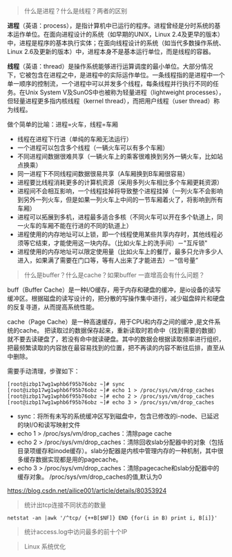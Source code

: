 > 什么是进程？什么是线程？两者的区别

**进程**（英语：process），是指计算机中已运行的程序。进程曾经是分时系统的基本运作单位。在面向进程设计的系统（如早期的UNIX，Linux 2.4及更早的版本）中，进程是程序的基本执行实体；在面向线程设计的系统（如当代多数操作系统、Linux 2.6及更新的版本）中，进程本身不是基本运行单位，而是线程的容器。

**线程**（英语：thread）是操作系统能够进行运算调度的最小单位。大部分情况下，它被包含在进程之中，是进程中的实际运作单位。一条线程指的是进程中一个单一顺序的控制流，一个进程中可以并发多个线程，每条线程并行执行不同的任务。在Unix System V及SunOS中也被称为轻量进程（lightweight processes），但轻量进程更多指内核线程（kernel thread），而把用户线程（user thread）称为线程。

做个简单的比喻：进程=火车，线程=车厢

- 线程在进程下行进（单纯的车厢无法运行）
- 一个进程可以包含多个线程（一辆火车可以有多个车厢）
- 不同进程间数据很难共享（一辆火车上的乘客很难换到另外一辆火车，比如站点换乘）
- 同一进程下不同线程间数据很易共享（A车厢换到B车厢很容易）
- 进程要比线程消耗更多的计算机资源（采用多列火车相比多个车厢更耗资源）
- 进程间不会相互影响，一个线程挂掉将导致整个进程挂掉（一列火车不会影响到另外一列火车，但是如果一列火车上中间的一节车厢着火了，将影响到所有车厢）
- 进程可以拓展到多机，进程最多适合多核（不同火车可以开在多个轨道上，同一火车的车厢不能在行进的不同的轨道上）
- 进程使用的内存地址可以上锁，即一个线程使用某些共享内存时，其他线程必须等它结束，才能使用这一块内存。（比如火车上的洗手间）－"互斥锁"
- 进程使用的内存地址可以限定使用量（比如火车上的餐厅，最多只允许多少人进入，如果满了需要在门口等，等有人出来了才能进去）－“信号量”

> 什么是buffer？什么是cache？如果buffer 一直增高会有什么问题？

buff（Buffer Cache）是一种I/O缓存，用于内存和硬盘的缓冲，是io设备的读写缓冲区。根据磁盘的读写设计的，把分散的写操作集中进行，减少磁盘碎片和硬盘的反复寻道，从而提高系统性能。

cache（Page Cache）是一种高速缓存，用于CPU和内存之间的缓冲 ,是文件系统的cache。
把读取过的数据保存起来，重新读取时若命中（找到需要的数据）就不要去读硬盘了，若没有命中就读硬盘。其中的数据会根据读取频率进行组织，把最频繁读取的内容放在最容易找到的位置，把不再读的内容不断往后排，直至从中删除。

需要手动清理，步骤如下：

```shell
[root@izbp17wg1wphb6f95b76obz ~]# sync
[root@izbp17wg1wphb6f95b76obz ~]# echo 1 > /proc/sys/vm/drop_caches
[root@izbp17wg1wphb6f95b76obz ~]# echo 2 > /proc/sys/vm/drop_caches
[root@izbp17wg1wphb6f95b76obz ~]# echo 3 > /proc/sys/vm/drop_caches
```

- sync：将所有未写的系统缓冲区写到磁盘中，包含已修改的i-node、已延迟的块I/O和读写映射文件
- echo 1 > /proc/sys/vm/drop_caches：清除page cache
- echo 2 > /proc/sys/vm/drop_caches：清除回收slab分配器中的对象（包括目录项缓存和inode缓存）。slab分配器是内核中管理内存的一种机制，其中很多缓存数据实现都是用的pagecache。
- echo 3 > /proc/sys/vm/drop_caches：清除pagecache和slab分配器中的缓存对象。
  /proc/sys/vm/drop_caches的值,默认为0

https://blog.csdn.net/ailice001/article/details/80353924

>  统计出tcp连接不同状态的数量  

```shell
netstat -an |awk '/^tcp/ {++B[$NF]} END {for(i in B) print i, B[i]}'
```





> 统计access.log中访问最多的前十个IP





> Linux 系统优化









